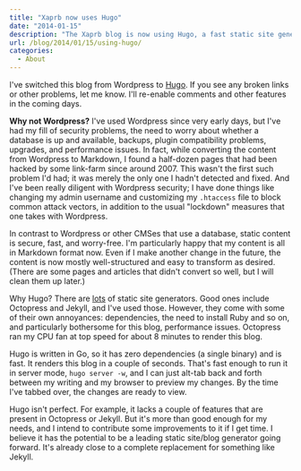 ```yaml
---
title: "Xaprb now uses Hugo"
date: "2014-01-15"
description: "The Xaprb blog is now using Hugo, a fast static site generator written in Go."
url: /blog/2014/01/15/using-hugo/
categories:
  - About
---
```

I've switched this blog from Wordpress to [Hugo](http://hugo.spf13.com). If you see any broken links or
other problems, let me know. I'll re-enable comments and other features in the
coming days.

**Why not Wordpress?** I've used Wordpress since very early days, but I've had my
fill of security problems, the need to worry about whether a database is up and
available, backups, plugin compatibility problems, upgrades, and performance
issues. In fact, while converting the content from Wordpress to Markdown, I
found a half-dozen pages that had been hacked by some link-farm since around
2007. This wasn't the first such problem I'd had; it was merely the only one I
hadn't detected and fixed. And I've been really diligent with Wordpress
security; I have done things like changing my admin username and customizing my
`.htaccess` file to block common attack vectors, in addition to the usual
"lockdown" measures that one takes with Wordpress.

In contrast to Wordpress or other CMSes that use a database, static content is
secure, fast, and worry-free. I'm particularly happy that my content is all in
Markdown format now. Even if I make another change in the future, the content is
now mostly well-structured and easy to transform as desired. (There are some
pages and articles that didn't convert so well, but I will clean them up later.)

Why Hugo? There are [lots](http://staticsitegenerators.net) of static site generators. Good ones include
Octopress and Jekyll, and I've used those. However, they come with some of their
own annoyances: dependencies, the need to install Ruby and so on, and
particularly bothersome for this blog, performance issues. Octopress ran my CPU
fan at top speed for about 8 minutes to render this blog.

Hugo is written in Go, so it has zero dependencies (a single binary) and is
fast. It renders this blog in a couple of seconds. That's fast enough to run it
in server mode, `hugo server -w`, and I can just alt-tab back and forth between
my writing and my browser to preview my changes. By the time I've tabbed over,
the changes are ready to view.

Hugo isn't perfect. For example, it lacks a couple of features that are present
in Octopress or Jekyll. But it's more than good enough for my needs, and I
intend to contribute some improvements to it if I get time. I believe it has the
potential to be a leading static site/blog generator going forward. It's already
close to a complete replacement for something like Jekyll.


